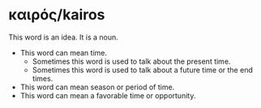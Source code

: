 # καιρός/kairos
This word is an idea. It is a noun.
* This word can mean time.
    * Sometimes this word is used to talk about the present time.
    * Sometimes this word is used to talk about a future time or the end times. 
* This word can mean season or period of time. 
* This word can mean a favorable time or opportunity.

